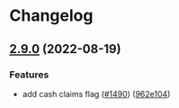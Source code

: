 # Changelog

## [2.9.0](https://github.com/hypha-dao/dho-web-client/compare/v2.8.0...v2.9.0) (2022-08-19)


### Features

* add cash claims flag ([#1490](https://github.com/hypha-dao/dho-web-client/issues/1490)) ([962e104](https://github.com/hypha-dao/dho-web-client/commit/962e104bd59e86bca749aa2c764498655f40c3db))

